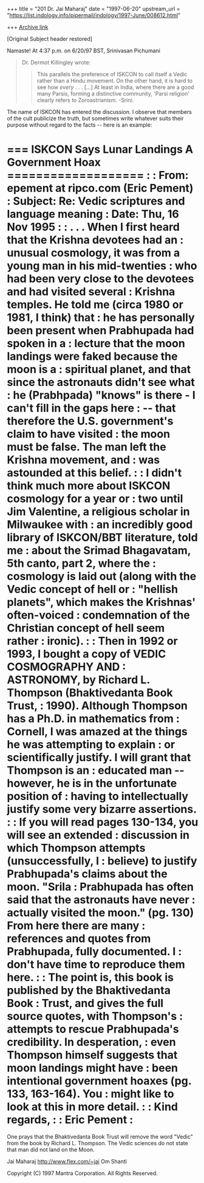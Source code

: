 +++
title = "201 Dr. Jai Maharaj"
date = "1997-06-20"
upstream_url = "https://list.indology.info/pipermail/indology/1997-June/008612.html"

+++
[Archive link](https://list.indology.info/pipermail/indology/1997-June/008612.html)

[Original Subject header restored]

Namaste! At 4:37 p.m. on  6/20/97 BST, 
Srinivasan Pichumani <srini at engin.umich.edu>
> Dr. Dermot Killingley wrote:
>> This parallels the preference of ISKCON to call 
>> itself a Vedic rather than a Hindu movement. On the 
>> other hand, it is hard to see how *every* . . .
> [...]
> At least in India, where there are a good many Parsis, 
> forming a distinctive community, 'Parsi religion' clearly
> refers to Zoroastrianism.   -Srini.

The name of ISKCON has entered the discussion.  I observe
that members of the cult publicize the truth, but sometimes 
write whatever suits their purpose without regard to the 
facts -- here is an example:

=== ISKCON Says Lunar Landings A Government Hoax ===================
 :
 : From: epement at ripco.com (Eric Pement)
 : Subject: Re: Vedic scriptures and language meaning
 : Date: Thu, 16 Nov 1995
 :
 :   . . . When I first heard that the Krishna devotees had an
 : unusual cosmology, it was from a young man in his mid-twenties
 : who had been very close to the devotees and had visited several
 : Krishna temples.  He told me (circa 1980 or 1981, I think) that
 : he has personally been present when Prabhupada had spoken in a
 : lecture that the moon landings were faked because the moon is a
 : spiritual planet, and that since the astronauts didn't see what
 : he (Prabhpada) "knows" is there - I can't fill in the gaps here
 : -- that therefore the U.S. government's claim to have visited
 : the moon must be false.  The man left the Krishna movement, and
 : was astounded at this belief.
 :
 :   I didn't think much more about ISKCON cosmology for a year or
 : two until Jim Valentine, a religious scholar in Milwaukee with
 : an incredibly good library of ISKCON/BBT literature, told me
 : about the Srimad Bhagavatam, 5th canto, part 2, where the
 : cosmology is laid out (along with the Vedic concept of hell or
 : "hellish planets", which makes the Krishnas' often-voiced
 : condemnation of the Christian concept of hell seem rather
 : ironic).
 :
 :   Then in 1992 or 1993, I bought a copy of VEDIC COSMOGRAPHY AND
 : ASTRONOMY, by Richard L. Thompson (Bhaktivedanta Book Trust,
 : 1990).  Although Thompson has a Ph.D. in mathematics from
 : Cornell, I was amazed at the things he was attempting to explain
 : or scientifically justify.  I will grant that Thompson is an
 : educated man -- however, he is in the unfortunate position of
 : having to intellectually justify some very bizarre assertions.
 :
 :   If you will read pages 130-134, you will see an extended
 : discussion in which Thompson attempts (unsuccessfully, I
 : believe) to justify Prabhupada's claims about the moon.  "Srila
 : Prabhupada has often said that the astronauts have never
 : actually visited the moon." (pg. 130)  From here there are many
 : references and quotes from Prabhupada, fully documented.  I
 : don't have time to reproduce them here.
 :
 :   The point is, this book is published by the Bhaktivedanta Book
 : Trust, and gives the full source quotes, with Thompson's
 : attempts to rescue Prabhupada's credibility.  In desperation,
 : even Thompson himself suggests that moon landings might have
 : been intentional government hoaxes (pg. 133, 163-164).  You
 : might like to look at this in more detail.
 :
 : Kind regards,
 :
 : Eric Pement <epement at ripco.com>
 :
====================================================================

One prays that the Bhaktivedanta Book Trust will remove the
word "Vedic" from the book by Richard L. Thompson.  The Vedic
sciences do not state that man did not land on the Moon.

Jai Maharaj
http://www.flex.com/~jai
Om Shanti

Copyright (C) 1997 Mantra Corporation. All Rights Reserved.






